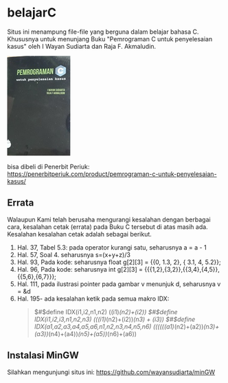 # belajarC
Situs ini menampung file-file yang berguna dalam belajar bahasa C.
Khususnya untuk menunjang Buku "Pemrograman C untuk penyelesaian kasus"
oleh I Wayan Sudiarta dan Raja F. Akmaludin.

![image buku C](https://github.com/wayansudiarta/belajarC/blob/master/buku-cs.jpg)

bisa dibeli di Penerbit Periuk: https://penerbitperiuk.com/product/pemrograman-c-untuk-penyelesaian-kasus/

## Errata
Walaupun Kami telah berusaha mengurangi kesalahan dengan berbagai cara, kesalahan cetak (errata) pada Buku C tersebut di atas masih ada. Kesalahan kesalahan cetak adalah sebagai berikut.

1) Hal. 37, Tabel 5.3: pada operator kurangi satu, seharusnya a = a - 1
2) Hal. 57, Soal 4. seharusnya s=(x+y+z)/3
3) Hal. 93, Pada kode: seharusnya float g[2][3] = {{0, 1.3, 2}, { 3.1, 4, 5.2}};  
4) Hal. 96, Pada kode: seharusnya int g[2][3] = {{{1,2},{3,2}},{{3,4},{4,5}},{{5,6},{6,7}}};  
5) Hal. 111, pada ilustrasi pointer pada gambar v menunjuk d, seharusnya v = &d
6) Hal. 195- 
   ada kesalahan ketik pada semua makro IDX:
   > $#$define IDX(i1,i2,n1,n2) ((i1)*(n2)+(i2))
   > $#$define IDX(i1,i2,i3,n1,n2,n3) (((i1)*(n2)+(i2))*(n3) + (i3))
   > $#$define IDX(a1,a2,a3,a4,a5,a6,n1,n2,n3,n4,n5,n6) ((((((a1)*(n2)+(a2))*(n3)+(a3))*(n4)+(a4))*(n5)+(a5))*(n6)+(a6))
   
## Instalasi MinGW
Silahkan mengunjungi situs ini: https://github.com/wayansudiarta/minGW
